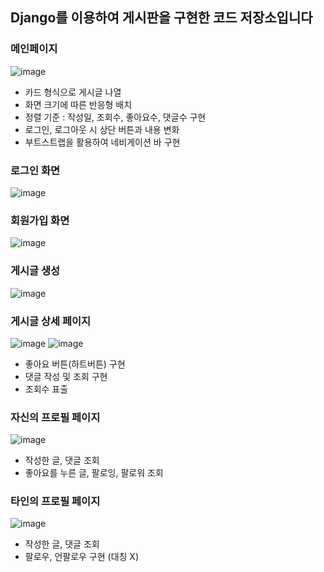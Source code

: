 ## Django를 이용하여 게시판을 구현한 코드 저장소입니다

### 메인페이지
![image](https://github.com/dorosieun-lee/Django_webpage/assets/139609650/ffc2d5ec-f298-48b5-9b9e-775ef7ed7fe3)
- 카드 형식으로 게시글 나열
- 화면 크기에 따른 반응형 배치
- 정렬 기준 : 작성일, 조회수, 좋아요수, 댓글수 구현
- 로그인, 로그아웃 시 상단 버튼과 내용 변화
- 부트스트랩을 활용하여 네비게이션 바 구현
  
  
### 로그인 화면
![image](https://github.com/dorosieun-lee/Django_webpage/assets/139609650/b4fc89aa-1c46-4b4c-8fb8-c0435dee2b7d)


### 회원가입 화면
![image](https://github.com/dorosieun-lee/Django_webpage/assets/139609650/4ebd84e5-8d35-4a57-b0f0-84bdd8979fd3)


### 게시글 생성
![image](https://github.com/dorosieun-lee/Django_webpage/assets/139609650/181dcf9b-44f6-4369-9589-ef77e5fbad9e)


### 게시글 상세 페이지
![image](https://github.com/dorosieun-lee/Django_webpage/assets/139609650/b05ce944-6b99-437a-90e2-f4d4ea05b625)
![image](https://github.com/dorosieun-lee/Django_webpage/assets/139609650/380d7231-b3a9-4a32-b7f5-186cdcbe78a7)
- 좋아요 버튼(하트버튼) 구현
- 댓글 작성 및 조회 구현
- 조회수 표출


### 자신의 프로필 페이지
![image](https://github.com/dorosieun-lee/Django_webpage/assets/139609650/f2656699-a9f6-4a64-b981-a9fd2edb9201)
- 작성한 글, 댓글 조회
- 좋아요를 누른 글, 팔로잉, 팔로워 조회


### 타인의 프로필 페이지
![image](https://github.com/dorosieun-lee/Django_webpage/assets/139609650/f0a34b72-9c0f-4464-a2df-2493e6f1ee28)
- 작성한 글, 댓글 조회
- 팔로우, 언팔로우 구현 (대칭 X)
 
